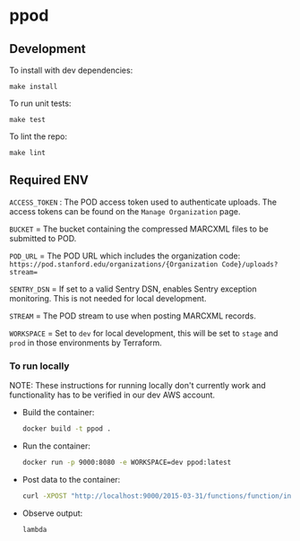 # ppod

## Development
To install with dev dependencies:
```
make install
```

To run unit tests:
```
make test
```

To lint the repo:
```
make lint
```

## Required ENV
`ACCESS_TOKEN` : The POD access token used to authenticate uploads. The access tokens can be found on the `Manage Organization` page.

`BUCKET` = The bucket containing the compressed MARCXML files to be submitted to POD.

`POD_URL` =  The POD URL which includes the organization code: `https://pod.stanford.edu/organizations/{Organization Code}/uploads?stream=`

`SENTRY_DSN` = If set to a valid Sentry DSN, enables Sentry exception monitoring. This is not needed for local development.

`STREAM` = The POD stream to use when posting MARCXML records.

`WORKSPACE` = Set to `dev` for local development, this will be set to `stage` and `prod` in those environments by Terraform.

### To run locally
NOTE: These instructions for running locally don't currently work and functionality has to be verified in our dev AWS account.
- Build the container:
  ```bash
  docker build -t ppod .
  ```
- Run the container:
  ```bash
  docker run -p 9000:8080 -e WORKSPACE=dev ppod:latest
  ```
- Post data to the container:
  ```bash
  curl -XPOST "http://localhost:9000/2015-03-31/functions/function/invocations" -d "{}"
  ```
- Observe output:
  ```
  lambda